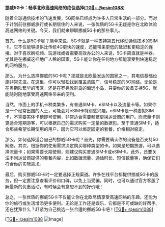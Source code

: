 **挪威5G卡：畅享北欧高速网络的绝佳选择[[TG💪+ @esim1088](https://t.me/s/esim1088)]**

随着全球通信技术的飞速发展，5G网络已经成为许多人日常生活的一部分。而对于计划前往挪威旅行或长期居住的人来说，一张优质的5G卡无疑是你在北欧体验高速网络的关键。今天，我们就来聊聊挪威5G卡的那些事儿。

首先，什么是5G卡呢？简单来说，5G卡就是一种支持第五代移动通信技术的SIM卡。它不仅能够提供比传统4G更快的速度，还能带来更低的延迟和更稳定的连接。对于喜欢刷视频、玩游戏或者需要高效办公的人来说，5G卡简直就是神器。尤其是在挪威这样地广人稀的国家，5G卡能让你在任何地方都能享受到快速稳定的网络服务。

那么，为什么选择挪威的5G卡呢？挪威是北欧最发达的国家之一，其电信基础设施非常先进。在这里，你可以轻松找到覆盖范围广、信号稳定的5G网络。无论是在奥斯陆繁华的市区，还是在罗弗敦群岛的偏远小岛，只要你的设备支持5G，就能随时随地享受高速网络带来的便利。

当然，市面上的手机卡种类繁多，有普通SIM卡、eSIM卡以及流量卡等。如果你是一个经常出国的人士，可能会对eSIM卡特别感兴趣。eSIM卡是一种虚拟SIM卡，不需要实体卡槽即可使用，非常适合需要频繁更换运营商的用户。而流量卡则更适合短期游客，可以根据自己的需求购买一定量的数据包。至于普通SIM卡，适合那些希望长期使用的用户，因为它可以绑定固定的套餐，价格相对稳定。

那么，如何选择适合自己的挪威5G卡呢？首先，你需要确认你的设备是否支持5G网络。其次，根据你的使用需求决定购买哪种类型的卡。如果是短期旅游，可以选择流量卡；如果需要长期使用，则建议购买普通SIM卡或eSIM卡。此外，还要关注不同运营商提供的套餐内容，比如数据流量、通话时长、短信数量等，确保它们符合你的实际需求。

最后，购买挪威5G卡时一定要选择正规渠道。许多在线平台都提供挪威5G卡的服务，但一定要注意查看评价和口碑，以免上当受骗。同时，也可以通过官方客服了解最新的优惠活动，有时候会有意想不到的好价哦！

总之，一张优质的挪威5G卡不仅能让你在北欧尽情享受高速网络的乐趣，还能为你的旅行或生活增添更多便利。无论是工作还是娱乐，它都是不可或缺的好帮手。还在犹豫什么？赶紧为自己挑选一张合适的挪威5G卡吧！[[TG💪+ @esim1088](https://t.me/s/esim1088)]

[[TG💪+ @esim1088](https://t.me/s/esim1088) ![Image](https://i.postimg.cc/4NQfJmqS/Snipaste-2025-05-13-00-14-12.png)]